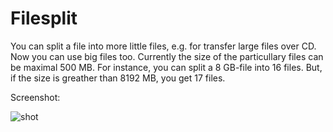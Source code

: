 # Filesplit
You can split a file into more little files, e.g. for transfer large files over CD.
Now you can use big files too. Currently the size of the particullary files can be maximal 500 MB.
For instance, you can split a 8 GB-file into 16 files. But, if the size is greather than 8192 MB,
you get 17 files.

Screenshot:

![shot](http://seite.bplaced.net/Git/Images/Shot.png)

